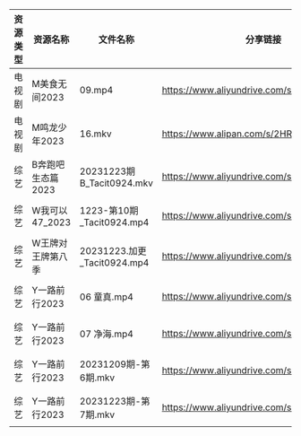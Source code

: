 | 资源类型 | 资源名称        | 文件名称                      | 分享链接                                      | 更新时间                |
| ---- | ----------- | ------------------------- | ----------------------------------------- | ------------------- |
| 电视剧  | M美食无间2023   | 09.mp4                    | https://www.aliyundrive.com/s/gGLnmrzF2iW | 2023-12-24 00:05:18 |
| 电视剧  | M鸣龙少年2023   | 16.mkv                    | https://www.alipan.com/s/2HR7qxnbZ7a      | 2023-12-24 00:05:20 |
| 综艺   | B奔跑吧生态篇2023 | 20231223期B_Tacit0924.mkv  | https://www.aliyundrive.com/s/9mE7QU1mwc4 | 2023-12-24 00:05:41 |
| 综艺   | W我可以47_2023 | 1223-第10期_Tacit0924.mp4   | https://www.aliyundrive.com/s/gJexcigG6Qr | 2023-12-24 00:05:55 |
| 综艺   | W王牌对王牌第八季   | 20231223.加更_Tacit0924.mp4 | https://www.aliyundrive.com/s/msfoWynj5eP | 2023-12-24 00:05:57 |
| 综艺   | Y一路前行2023   | 06 童真.mp4                 | https://www.aliyundrive.com/s/swbebfcWmjr | 2023-12-24 00:06:04 |
| 综艺   | Y一路前行2023   | 07 净海.mp4                 | https://www.aliyundrive.com/s/swbebfcWmjr | 2023-12-24 00:06:03 |
| 综艺   | Y一路前行2023   | 20231209期-第6期.mkv         | https://www.aliyundrive.com/s/swbebfcWmjr | 2023-12-24 00:06:03 |
| 综艺   | Y一路前行2023   | 20231223期-第7期.mkv         | https://www.aliyundrive.com/s/swbebfcWmjr | 2023-12-24 00:06:02 |
